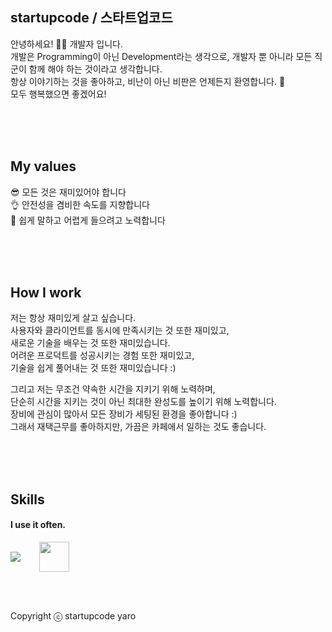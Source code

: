 ## startupcode / 스타트업코드  
안녕하세요! 🙋‍♂️ 개발자 입니다.  
개발은 Programming이 아닌 Development라는 생각으로, 개발자 뿐 아니라 모든 직군이 함께 해야 하는 것이라고 생각합니다.  
항상 이야기하는 것을 좋아하고, 비난이 아닌 비판은 언제든지 환영합니다. 🥰  
모두 행복했으면 좋겠어요!

<br /><br /><br />

## My values  
😎 모든 것은 재미있어야 합니다  
👌 안전성을 겸비한 속도를 지향합니다  
🦻 쉽게 말하고 어렵게 들으려고 노력합니다

<br /><br /><br />

## How I work  
저는 항상 재미있게 살고 싶습니다.  
사용자와 클라이언트를 동시에 만족시키는 것 또한 재미있고,  
새로운 기술을 배우는 것 또한 재미있습니다.  
어려운 프로덕트를 성공시키는 경험 또한 재미있고,  
기술을 쉽게 풀어내는 것 또한 재미있습니다 :)  

그리고 저는 무조건 약속한 시간을 지키기 위해 노력하며,  
단순히 시간을 지키는 것이 아닌 최대한 완성도를 높이기 위해 노력합니다.  
장비에 관심이 많아서 모든 장비가 세팅된 환경을 좋아합니다 :)  
그래서 재택근무를 좋아하지만, 가끔은 카페에서 일하는 것도 좋습니다.

<br /><br /><br />

## Skills  
#### I use it often.  

<div style="display:flex; gap:30px; flex-wrap:wrap; align-items:center;">
  <img src="https://img.shields.io/badge/GitHub-181717.svg?&style=for-the-badge&logo=GitHub&logoColor=white"/>
  <img src="https://cdn.jsdelivr.net/gh/devicons/devicon/icons/java/java-original-wordmark.svg" height="48"/>
</div>

<br /><br />

Copyright ⓒ startupcode yaro
